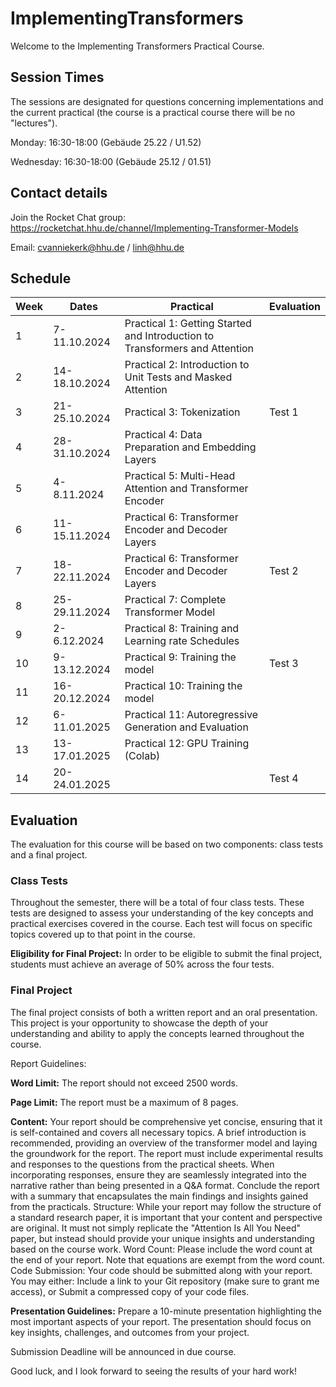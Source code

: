 # ImplementingTransformers

Welcome to the Implementing Transformers Practical Course.

## Session Times

The sessions are designated for questions concerning implementations and the current practical (the course is a practical course there will be no "lectures").

Monday: 16:30-18:00 (Gebäude 25.22 / U1.52)

Wednesday: 16:30-18:00 (Gebäude 25.12 / 01.51)

## Contact details

Join the Rocket Chat group: https://rocketchat.hhu.de/channel/Implementing-Transformer-Models

Email: cvanniekerk@hhu.de / linh@hhu.de

## Schedule

| Week | Dates         | Practical                                              | Evaluation                                     |
|------|---------------|--------------------------------------------------------|------------------------------------------------|
| 1    | 7-11.10.2024  | Practical 1: Getting Started and Introduction to Transformers and Attention |                                                |
| 2    | 14-18.10.2024 | Practical 2: Introduction to Unit Tests and Masked Attention |                                                |
| 3    | 21-25.10.2024 | Practical 3: Tokenization                               | Test 1 |
| 4    | 28-31.10.2024 | Practical 4: Data Preparation and Embedding Layers      |                                                |
| 5    | 4-8.11.2024   | Practical 5: Multi-Head Attention and Transformer Encoder                |                                                |
| 6    | 11-15.11.2024 | Practical 6: Transformer Encoder and Decoder Layers     |             |
| 7    | 18-22.11.2024 | Practical 6: Transformer Encoder and Decoder Layers     | Test 2   |
| 8    | 25-29.11.2024 | Practical 7: Complete Transformer Model                 |                                                |
| 9    | 2-6.12.2024   | Practical 8: Training and Learning rate Schedules       |                                                |
| 10   | 9-13.12.2024  | Practical 9: Training the model                        | Test 3      |
| 11   | 16-20.12.2024 | Practical 10: Training the model                       |                                                |
| 12   | 6-11.01.2025  | Practical 11: Autoregressive Generation and Evaluation |                                                |
| 13   | 13-17.01.2025 | Practical 12: GPU Training (Colab)                     |                                                |
| 14   | 20-24.01.2025 |                                                        | Test 4          |

## Evaluation

The evaluation for this course will be based on two components: class tests and a final project.

### Class Tests

Throughout the semester, there will be a total of four class tests. These tests are designed to assess your understanding of the key concepts and practical exercises covered in the course. Each test will focus on specific topics covered up to that point in the course.

**Eligibility for Final Project:** In order to be eligible to submit the final project, students must achieve an average of 50% across the four tests.

### Final Project

The final project consists of both a written report and an oral presentation. This project is your opportunity to showcase the depth of your understanding and ability to apply the concepts learned throughout the course.

Report Guidelines:

**Word Limit:** The report should not exceed 2500 words.

**Page Limit:** The report must be a maximum of 8 pages.

**Content:**
Your report should be comprehensive yet concise, ensuring that it is self-contained and covers all necessary topics.
A brief introduction is recommended, providing an overview of the transformer model and laying the groundwork for the report.
The report must include experimental results and responses to the questions from the practical sheets. When incorporating responses, ensure they are seamlessly integrated into the narrative rather than being presented in a Q&A format.
Conclude the report with a summary that encapsulates the main findings and insights gained from the practicals.
Structure: While your report may follow the structure of a standard research paper, it is important that your content and perspective are original. It must not simply replicate the "Attention Is All You Need" paper, but instead should provide your unique insights and understanding based on the course work.
Word Count: Please include the word count at the end of your report. Note that equations are exempt from the word count.
Code Submission: Your code should be submitted along with your report. You may either:
Include a link to your Git repository (make sure to grant me access), or
Submit a compressed copy of your code files.

**Presentation Guidelines:**
Prepare a 10-minute presentation highlighting the most important aspects of your report.
The presentation should focus on key insights, challenges, and outcomes from your project.

Submission Deadline will be announced in due course.

Good luck, and I look forward to seeing the results of your hard work!
